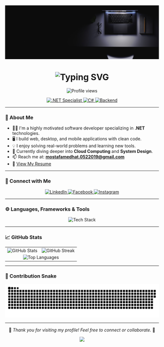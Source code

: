 <p align="center">
  <img src="https://github.com/MostafaMedhat19/MostafaMedhat19/blob/main/assets/cover.jpg?raw=true" alt="cover" />
</p>
<h1 align="center">
  <img src="https://readme-typing-svg.herokuapp.com?font=Fira+Code&size=30&pause=1000&color=36BCF7&center=true&vCenter=true&width=435&lines=Hi,+I'm+Mostafa+Medhat;Backend+Developer+%F0%9F%9A%80;" alt="Typing SVG" />
</h1>

<p align="center">
  <img src="https://komarev.com/ghpvc/?username=mostafamedhat19&label=Profile%20views&color=0e75b6&style=flat" alt="Profile views"/>
</p>

<p align="center">
  <a href="https://github.com/MostafaMedhat19">
    <img alt=".NET Specialist" src="https://img.shields.io/badge/.NET-Specialist-purple?logo=dotnet&logoColor=white" />
  </a>
  <a href="https://github.com/MostafaMedhat19">
    <img alt="C#" src="https://img.shields.io/badge/C%23-Developer-blue?logo=csharp&logoColor=white" />
  </a>
  <a href="https://github.com/MostafaMedhat19">
    <img alt="Backend" src="https://img.shields.io/badge/Backend%20Developer-✅-green" />
  </a>
</p>

---

### 🧠 About Me

- 👨‍💻 I'm a highly motivated software developer specializing in **.NET** technologies.
- 🖥️ I build web, desktop, and mobile applications with clean code.
- 💡 I enjoy solving real-world problems and learning new tools.
- 🎯 Currently diving deeper into **Cloud Computing** and **System Design**.
- 📫 Reach me at: **mostafamedhat.0522019@gmail.com**
- 📄 [View My Resume](https://flowcv.com/resume/fsg5hgs1swr5)

---

### 🔗 Connect with Me

<p align="center">
  <a href="https://www.linkedin.com/in/mostafa-medhat-3b0159268" target="_blank">
    <img src="https://skillicons.dev/icons?i=linkedin" alt="LinkedIn" />
  </a>
  <a href="https://facebook.com/mostafa.medhat" target="_blank">
    <img src="https://skillicons.dev/icons?i=facebook" alt="Facebook" />
  </a>
  <a href="https://instagram.com/mostafa.medhat" target="_blank">
    <img src="https://skillicons.dev/icons?i=instagram" alt="Instagram" />
  </a>
</p>

---

### ⚙️ Languages, Frameworks & Tools

<p align="center">
  <img src="https://skillicons.dev/icons?i=dotnet,csharp,cpp,c,python,flutter,dart,js,html,css,mysql,git,figma,arduino" alt="Tech Stack" />
</p>

---

### 📈 GitHub Stats

<table align="center">
  <tr>
    <td align="center">
      <img src="https://github-readme-stats.vercel.app/api?username=mostafamedhat19&show_icons=true&theme=tokyonight" alt="GitHub Stats" />
    </td>
    <td align="center">
      <img src="https://github-readme-streak-stats.herokuapp.com/?user=mostafamedhat19&theme=tokyonight" alt="GitHub Streak" />
    </td>
  </tr>
  <tr>
    <td colspan="2" align="center">
      <img src="https://github-readme-stats.vercel.app/api/top-langs/?username=mostafamedhat19&layout=compact&theme=tokyonight" alt="Top Languages" />
    </td>
  </tr>
</table>

---


### 🐍 Contribution Snake

<p align="center">
  <img src="https://github.com/MostafaMedhat19/MostafaMedhat19/raw/output/github-contribution-grid-snake.svg" alt="Snake animation" />
</p>

---

<p align="center">
  🌟 <em>Thank you for visiting my profile! Feel free to connect or collaborate.</em> 🌟
</p>
<p align="center">
  <a href="https://github.com/MostafaMedhat19">
    <img src="https://img.shields.io/badge/Follow%20Me%20on%20GitHub-%F0%9F%91%8D-blue?style=for-the-badge&logo=github" />
  </a>
</p>
